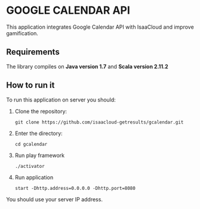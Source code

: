 # GOOGLE CALENDAR API

This application integrates Google Calendar API with IsaaCloud and improve gamification.

## Requirements

The library compiles on **Java version 1.7** and **Scala version 2.11.2**

## How to run it

To run this application on server you should:

1. Clone the repository:

	```
	git clone https://github.com/isaacloud-getresults/gcalendar.git
	```

2. Enter the directory:

	```
	cd gcalendar
	```

3. Run play framework

	```
	./activator
	```
	
4. Run application 

	```
	start -Dhttp.address=0.0.0.0 -Dhttp.port=8080
	```
	
You should use your server IP address.

